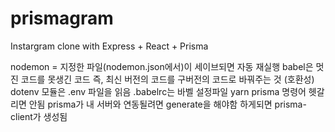 # prismagram

Instargram clone with Express + React + Prisma

nodemon = 지정한 파일(nodemon.json에서)이 세이브되면 자동 재실행
babel은 멋진 코드를 못생긴 코드 즉, 최신 버전의 코드를 구버전의 코드로 바꿔주는 것 (호환성)
dotenv 모듈은 .env 파일을 읽음
.babelrc는 바벨 설정파일
yarn prisma 명령어 헷갈리면 안됨
prisma가 내 서버와 연동될려면 generate을 해야함
하게되면 prisma-client가 생성됨
